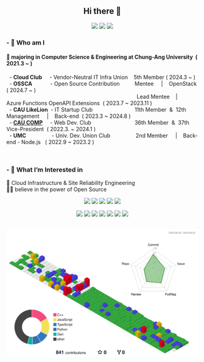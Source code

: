 <div align=center> 

## Hi there 👋

<a href="mailto:hnnynh125@gmail.com"><img src="https://img.shields.io/badge/Gmail-EA4335?style=for-the-badge&logo=Gmail&logoColor=white&link=mailto:hnnynh125@gmail.com"/></a>
<a href="https://velog.io/@hnnynh" target="_blank"><img src="https://img.shields.io/badge/Velog-20C997?style=for-the-badge&logo=Velog&logoColor=white"></a>
<a href="https://hub.docker.com/u/hnnynh" target="_blank"><img src="https://img.shields.io/badge/DockerHub-2496ED?style=for-the-badge&logo=Docker&logoColor=white"></a>

</div>

### - 👀 Who am I

#### 🌟 majoring in **Computer Science & Engineering** at Chung-Ang University&nbsp; ( 2021.3 ~ ) <br/>

<div> 
	
&nbsp; - **Cloud Club** &nbsp;&nbsp;&nbsp;&nbsp;- Vendor-Neutral IT Infra Union&nbsp;&nbsp;&nbsp;&nbsp;5th Member ( 2024.3 ~ )<br/>
&nbsp; - **OSSCA** &nbsp;&nbsp;&nbsp;&nbsp;&nbsp;&nbsp;&nbsp;&nbsp;&nbsp;&nbsp;&nbsp;- Open Source Contribution&nbsp;&nbsp;&nbsp;&nbsp;&nbsp;&nbsp;&nbsp;&nbsp;&nbsp;&nbsp;Mentee &nbsp;&nbsp;&nbsp;&nbsp;|&nbsp;&nbsp;&nbsp; OpenStack&nbsp; ( 2024.7 ~ )<br/>
&nbsp;&nbsp;&nbsp;&nbsp;&nbsp;&nbsp;&nbsp;&nbsp;&nbsp;&nbsp;&nbsp;&nbsp;&nbsp;&nbsp;&nbsp;&nbsp;&nbsp;&nbsp;&nbsp;&nbsp;&nbsp;&nbsp;&nbsp;&nbsp;&nbsp;&nbsp;&nbsp;&nbsp;&nbsp;&nbsp;&nbsp;&nbsp;&nbsp;&nbsp;&nbsp;&nbsp;&nbsp;&nbsp;&nbsp;&nbsp;&nbsp;&nbsp;&nbsp;&nbsp;&nbsp;&nbsp;&nbsp;&nbsp;&nbsp;&nbsp;&nbsp;&nbsp;&nbsp;&nbsp;&nbsp;&nbsp;&nbsp;&nbsp;&nbsp;&nbsp;&nbsp;&nbsp;&nbsp;&nbsp;&nbsp;&nbsp;&nbsp;&nbsp;&nbsp;&nbsp;&nbsp;&nbsp;&nbsp;&nbsp;&nbsp;&nbsp;&nbsp;&nbsp;&nbsp;&nbsp;&nbsp;&nbsp;&nbsp;&nbsp;&nbsp;&nbsp;&nbsp;Lead Mentee&nbsp;&nbsp;&nbsp;&nbsp;|&nbsp;&nbsp;&nbsp; Azure Functions OpenAPI Extensions&nbsp; ( 2023.7 ~ 2023.11 )<br/>
&nbsp; - **CAU LikeLion** &nbsp;- IT Startup Club&nbsp;&nbsp;&nbsp;&nbsp;&nbsp;&nbsp;&nbsp;&nbsp;&nbsp;&nbsp;&nbsp;&nbsp;&nbsp;&nbsp;&nbsp;&nbsp;&nbsp;&nbsp;&nbsp;&nbsp;&nbsp;&nbsp;&nbsp;&nbsp;&nbsp;&nbsp;&nbsp;&nbsp;11th Member &nbsp;&&nbsp; 12th Management &nbsp;&nbsp;&nbsp;&nbsp;|&nbsp;&nbsp;&nbsp; Back-end&nbsp; ( 2023.3 ~ 2024.8 )<br/>
&nbsp; - **[CAU COMP](https://hnnynh.notion.site/COMP-7827b4f860d84427a5dbdbecdf36be5a?pvs=4)** &nbsp;&nbsp;&nbsp;&nbsp;- Web Dev. Club &nbsp;&nbsp;&nbsp;&nbsp;&nbsp;&nbsp;&nbsp;&nbsp;&nbsp;&nbsp;&nbsp;&nbsp;&nbsp;&nbsp;&nbsp;&nbsp;&nbsp;&nbsp;&nbsp;&nbsp;&nbsp;&nbsp;&nbsp;&nbsp;&nbsp;&nbsp;&nbsp;&nbsp;36th Member&nbsp; &&nbsp; 37th Vice-President&nbsp; ( 2022.3. ~ 2024.1 )<br/>
&nbsp; - **UMC** &nbsp;&nbsp;&nbsp;&nbsp;&nbsp;&nbsp;&nbsp;&nbsp;&nbsp;&nbsp;&nbsp;&nbsp;&nbsp;&nbsp;&nbsp;&nbsp;- Univ. Dev. Union Club&nbsp;&nbsp;&nbsp;&nbsp;&nbsp;&nbsp;&nbsp;&nbsp;&nbsp;&nbsp;&nbsp;&nbsp;&nbsp;&nbsp;&nbsp;&nbsp;&nbsp;2nd Member &nbsp;&nbsp;&nbsp;&nbsp;|&nbsp;&nbsp;&nbsp; Back-end - Node.js &nbsp; ( 2022.9 ~ 2023.2 )<br/>


</div>
<br/>

 
### - 🌱 What I’m Interested in
🌟 Cloud Infrastructure & Site Reliability Engineering<br/>
🙌🏻 believe in the power of Open Source
<br/>

<div align=center> 


<img src="https://img.shields.io/badge/Docker-2496ED?style=for-the-badge&logo=Docker&logoColor=white"></a>
<img src="https://img.shields.io/badge/kubernetes-326CE5?style=for-the-badge&logo=kubernetes&logoColor=white"></a>
<img src="https://img.shields.io/badge/Jenkins-D24939?style=for-the-badge&logo=jenkins&logoColor=white"></a>
<img src="https://img.shields.io/badge/Terraform-844FBA?style=for-the-badge&logo=terraform&logoColor=white"></a>
<img src="https://img.shields.io/badge/GitHub Actions-2088FF?style=for-the-badge&logo=githubactions&logoColor=white"></a>

<img src="https://img.shields.io/badge/AWS-232F3E?style=for-the-badge&logo=amazonwebservices&logoColor=white">
<img src="https://img.shields.io/badge/network-000000?style=for-the-badge&logo=network&logoColor=white"></a>
<img src="https://img.shields.io/badge/linux-FCC624?style=for-the-badge&logo=linux&logoColor=white"></a>
<img src="https://img.shields.io/badge/OpenStack-ED1944?style=for-the-badge&logo=Openstack&logoColor=white"></a>

<img src="https://img.shields.io/badge/Node.js-339933?style=flat-square&logo=Node.js&logoColor=white"> 
<img src="https://img.shields.io/badge/Express.js-000000?style=flat-square&logo=Express&logoColor=white"> 
<img src="https://img.shields.io/badge/Django-092E20?style=flat-square&logo=Django&logoColor=white">
</div>
<br/>


![](./profile-3d-contrib/profile-gitblock.svg)
</div>


<!--
**hnnynh/hnnynh** is a ✨ _special_ ✨ repository because its `README.md` (this file) appears on your GitHub profile.

Here are some ideas to get you started:

### - :eyes: I'm
- 🔭 I’m currently working on ...
- 🌱 I’m currently learning ...
- 👯 I’m looking to collaborate on ...
- 🤔 I’m looking for help with ...
- 💬 Ask me about ...
- 📫 How to reach me: ...
- 😄 Pronouns: ...
- ⚡ Fun fact: ...
-->
